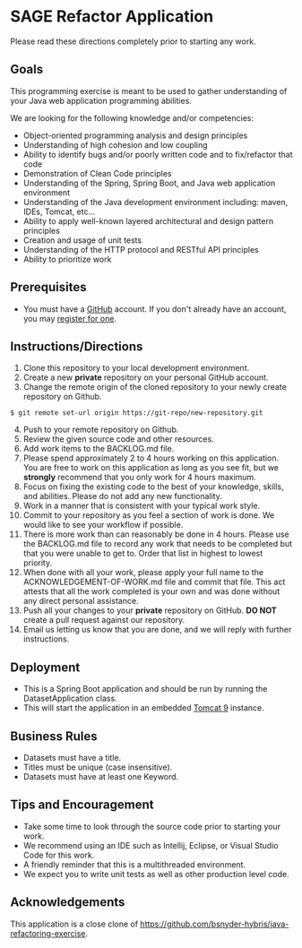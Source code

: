 # SAGE Refactor Application

Please read these directions completely prior to starting any work.

## Goals

This programming exercise is meant to be used to gather understanding of your Java web application programming
abilities.

We are looking for the following knowledge and/or competencies:
* Object-oriented programming analysis and design principles
* Understanding of high cohesion and low coupling
* Ability to identify bugs and/or poorly written code and to fix/refactor that code
* Demonstration of Clean Code principles
* Understanding of the Spring, Spring Boot, and Java web application environment
* Understanding of the Java development environment including: maven, IDEs, Tomcat, etc...
* Ability to apply well-known layered architectural and design pattern principles
* Creation and usage of unit tests
* Understanding of the HTTP protocol and RESTful API principles
* Ability to prioritize work

## Prerequisites

* You must have a [GitHub](https://github.com/) account.  If you don't already have an account, you may [register for one](https://github.com/signup).

## Instructions/Directions

1. Clone this repository to your local development environment.
2. Create a new **private** repository on your personal GitHub account.
3. Change the remote origin of the cloned repository to your newly create repository on Github.
~~~
$ git remote set-url origin https://git-repo/new-repository.git
~~~
4. Push to your remote repository on Github.
5. Review the given source code and other resources.
6. Add work items to the BACKLOG.md file.
7. Please spend approximately 2 to 4 hours working on this application.  You are free to work on this application as
long as you see fit, but we **strongly** recommend that you only work for 4 hours maximum.
8. Focus on fixing the existing code to the best of your knowledge, skills, and abilities.  Please do not
add any new functionality.
9. Work in a manner that is consistent with your typical work style.
10. Commit to your repository as you feel a section of work is done.  We would like to see your workflow if possible.
11. There is more work than can reasonably be done in 4 hours.  Please use the BACKLOG.md file to record any work that
  needs to be completed but that you were unable to get to.  Order that list in highest to lowest priority.
12. When done with all your work, please apply your full name to the ACKNOWLEDGEMENT-OF-WORK.md file and commit that file.
  This act attests that all the work completed is your own and was done without any direct personal assistance.
13. Push all your changes to your **private** repository on GitHub.  **DO NOT** create a pull request against our
repository.
14. Email us letting us know that you are done, and we will reply with further instructions.

## Deployment

* This is a Spring Boot application and should be run by running the DatasetApplication class.
* This will start the application in an embedded [Tomcat 9](https://tomcat.apache.org/tomcat-9.0-doc/index.html)
instance.

## Business Rules

* Datasets must have a title.
* Titles must be unique (case insensitive).
* Datasets must have at least one Keyword.

## Tips and Encouragement

* Take some time to look through the source code prior to starting your work.
* We recommend using an IDE such as Intellij, Eclipse, or Visual Studio Code for this work.
* A friendly reminder that this is a multithreaded environment.
* We expect you to write unit tests as well as other production level code.

## Acknowledgements

This application is a close clone of https://github.com/bsnyder-hybris/java-refactoring-exercise.
